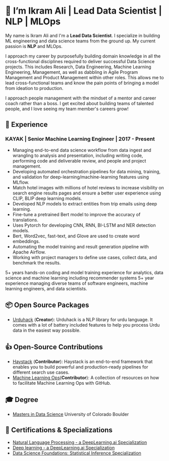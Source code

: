 # 👋 I’m Ikram Ali | Lead Data Scientist | NLP | MLOps

My name is Ikram Ali and I'm a **Lead Data Scientist**. I specialize in building ML engineering and data science teams from the ground up. My current passion is **NLP** and MLOps.

I approach my career by purposefully building domain knowledge in all the cross-functional disciplines required to
deliver successful Data Science projects. This includes Research, Data Engineering, Machine Learning Engineering,
Management, as well as dabbling in Agile Program Management and Product Management within other roles.
This allows me to lead cross-functional teams and know the pain points of bringing a model from ideation to production.

I approach people management with the mindset of a mentor and career coach rather than a boss.
I get excited about building teams of talented people, and I love seeing my team member's careers grow!

## 💼 Experience 

### KAYAK | Senior Machine Learning Engineer | 2017 - Present
- Managing end-to-end data science workflow from data ingest and wrangling to analysis and presentation, including
  writing code, performing code and deliverable review, and people and project management.
- Developing automated orchestration pipelines for data mining, training, and validation for deep-learning/machine-learning features using MLflow.
- Match hotel images with millions of hotel reviews to increase visibility on search engine results pages and ensure a better user experience using CLIP, BLIP deep learning models.
- Developed NLP models to extract entities from trip emails using deep learning.
- Fine-tune a pretrained Bert model to improve the accuracy of translations.
- Uses Pytorch for developing CNN, RNN, BI-LSTM and NER detection models.
- Bert, Word2vec, fast-text, and Glove are used to create word embeddings.
- Automating the model training and result generation pipeline with Apache Airflow.
- Working with project managers to define use cases, collect data, and benchmark the results.


5+ years hands-on coding and model training experience for analytics, data science and machine learning including recommender systems 5+ year experience managing diverse teams of software engineers, machine learning engineers, and data scientists.

## 📦 Open Source Packages
- [Urduhack](https://github.com/urduhack/urduhack) (**Creator**): Urduhack is a NLP library for urdu language. It comes with a lot of battery included features to help you process Urdu data in the easiest way possible.

## 👍 Open-Source Contributions
- [Haystack](https://github.com/deepset-ai/haystack) (**Contributor**): Haystack is an end-to-end framework that enables you to build powerful and production-ready pipelines for different search use cases.
- [Machine Learning Ops](https://mlops-github.com/)(**Contributor**): A collection of resources on how to facilitate Machine Learning Ops with GitHub.


## 🎓 Degree

- [Masters in Data Science](https://www.colorado.edu) University of Colorado Boulder
  
## 📜 Certifications & Specializations

- [Natural Language Processing - a DeepLearning.ai Specialization](https://www.coursera.org/account/accomplishments/specialization/certificate/KR56PWKASG88)
- [Deep learning - a DeepLearning.ai Specialization](https://www.coursera.org/account/accomplishments/specialization/certificate/7TRBVG7U5M3A)
- [Data Science Foundations: Statistical Inference Specialization](https://www.coursera.org/account/accomplishments/specialization/BRN2DR89PHH2)
